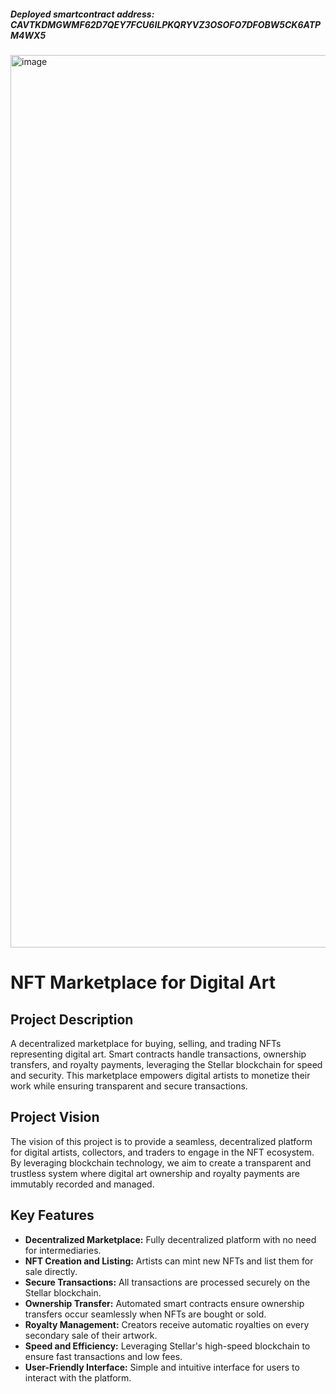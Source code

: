 ##### Deployed smartcontract address: CAVTKDMGWMF62D7QEY7FCU6ILPKQRYVZ3OSOFO7DFOBW5CK6ATPM4WX5
<img width="1428" alt="image" src="https://github.com/user-attachments/assets/659cb7f8-e627-4744-98eb-95a89879a82c">


# NFT Marketplace for Digital Art

## Project Description
A decentralized marketplace for buying, selling, and trading NFTs representing digital art. Smart contracts handle transactions, ownership transfers, and royalty payments, leveraging the Stellar blockchain for speed and security. This marketplace empowers digital artists to monetize their work while ensuring transparent and secure transactions.

## Project Vision
The vision of this project is to provide a seamless, decentralized platform for digital artists, collectors, and traders to engage in the NFT ecosystem. By leveraging blockchain technology, we aim to create a transparent and trustless system where digital art ownership and royalty payments are immutably recorded and managed.

## Key Features
- **Decentralized Marketplace:** Fully decentralized platform with no need for intermediaries.
- **NFT Creation and Listing:** Artists can mint new NFTs and list them for sale directly.
- **Secure Transactions:** All transactions are processed securely on the Stellar blockchain.
- **Ownership Transfer:** Automated smart contracts ensure ownership transfers occur seamlessly when NFTs are bought or sold.
- **Royalty Management:** Creators receive automatic royalties on every secondary sale of their artwork.
- **Speed and Efficiency:** Leveraging Stellar's high-speed blockchain to ensure fast transactions and low fees.
- **User-Friendly Interface:** Simple and intuitive interface for users to interact with the platform.

